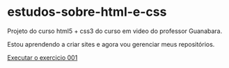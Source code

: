 # estudos-sobre-html-e-css
 Projeto do curso html5 + css3 do curso em video do professor Guanabara.

 Estou aprendendo a criar sites e agora vou gerenciar meus repositórios.

<a href="https://gustvode.github.io/estudos-sobre-html-e-css/exercicios/ex001/index.html">Executar o exercicio 001</a>
